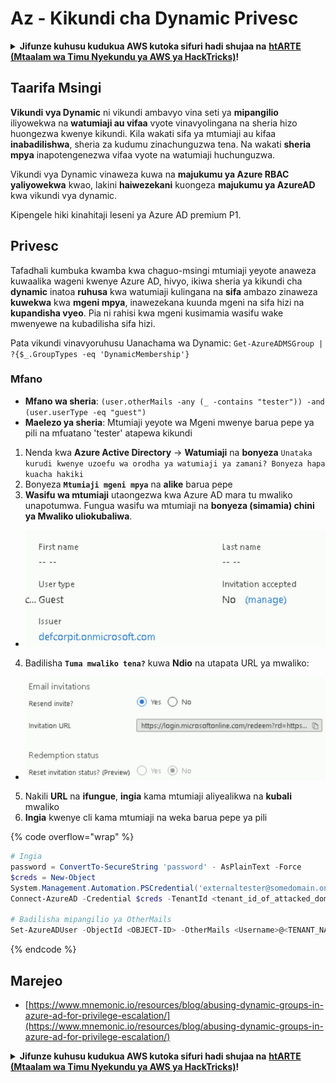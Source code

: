 # Az - Kikundi cha Dynamic Privesc

<details>

<summary><strong>Jifunze kuhusu kudukua AWS kutoka sifuri hadi shujaa na</strong> <a href="https://training.hacktricks.xyz/courses/arte"><strong>htARTE (Mtaalam wa Timu Nyekundu ya AWS ya HackTricks)</strong></a><strong>!</strong></summary>

Njia nyingine za kusaidia HackTricks:

* Ikiwa unataka kuona **kampuni yako ikionekana kwenye HackTricks** au **kupakua HackTricks kwa PDF** Angalia [**MIPANGO YA KUJIUNGA**](https://github.com/sponsors/carlospolop)!
* Pata [**bidhaa rasmi za PEASS & HackTricks**](https://peass.creator-spring.com)
* Gundua [**Familia ya PEASS**](https://opensea.io/collection/the-peass-family), mkusanyiko wetu wa [**NFTs**](https://opensea.io/collection/the-peass-family) za kipekee
* **Jiunge na** 💬 [**Kikundi cha Discord**](https://discord.gg/hRep4RUj7f) au kikundi cha [**telegram**](https://t.me/peass) au **tufuate** kwenye **Twitter** 🐦 [**@hacktricks\_live**](https://twitter.com/hacktricks\_live)**.**
* **Shiriki mbinu zako za kudukua kwa kuwasilisha PRs kwa** [**HackTricks**](https://github.com/carlospolop/hacktricks) na [**HackTricks Cloud**](https://github.com/carlospolop/hacktricks-cloud) repos za github.

</details>

## Taarifa Msingi

**Vikundi vya Dynamic** ni vikundi ambavyo vina seti ya **mipangilio** iliyowekwa na **watumiaji au vifaa** vyote vinavyolingana na sheria hizo huongezwa kwenye kikundi. Kila wakati sifa ya mtumiaji au kifaa **inabadilishwa**, sheria za kudumu zinachunguzwa tena. Na wakati **sheria mpya** inapotengenezwa vifaa vyote na watumiaji huchunguzwa.

Vikundi vya Dynamic vinaweza kuwa na **majukumu ya Azure RBAC yaliyowekwa** kwao, lakini **haiwezekani** kuongeza **majukumu ya AzureAD** kwa vikundi vya dynamic.

Kipengele hiki kinahitaji leseni ya Azure AD premium P1.

## Privesc

Tafadhali kumbuka kwamba kwa chaguo-msingi mtumiaji yeyote anaweza kuwaalika wageni kwenye Azure AD, hivyo, ikiwa sheria ya kikundi cha **dynamic** inatoa **ruhusa** kwa watumiaji kulingana na **sifa** ambazo zinaweza **kuwekwa** kwa **mgeni mpya**, inawezekana kuunda mgeni na sifa hizi na **kupandisha vyeo**. Pia ni rahisi kwa mgeni kusimamia wasifu wake mwenyewe na kubadilisha sifa hizi.

Pata vikundi vinavyoruhusu Uanachama wa Dynamic: `Get-AzureADMSGroup | ?{$_.GroupTypes -eq 'DynamicMembership'}`

### Mfano

* **Mfano wa sheria**: `(user.otherMails -any (_ -contains "tester")) -and (user.userType -eq "guest")`
* **Maelezo ya sheria**: Mtumiaji yeyote wa Mgeni mwenye barua pepe ya pili na mfuatano 'tester' atapewa kikundi

1. Nenda kwa **Azure Active Directory** -> **Watumiaji** na **bonyeza** `Unataka kurudi kwenye uzoefu wa orodha ya watumiaji ya zamani? Bonyeza hapa kuacha hakiki`
2. Bonyeza **`Mtumiaji mgeni mpya`** na **alike** barua pepe
3. **Wasifu wa mtumiaji** utaongezwa kwa Azure AD mara tu mwaliko unapotumwa. Fungua wasifu wa mtumiaji na **bonyeza (simamia) chini ya Mwaliko uliokubaliwa**.
* ![](<../../../.gitbook/assets/image (281).png>)
4. Badilisha **`Tuma mwaliko tena?`** kuwa **Ndio** na utapata URL ya mwaliko:
* ![](<../../../.gitbook/assets/image (205).png>)
5. Nakili **URL** na **ifungue**, **ingia** kama mtumiaji aliyealikwa na **kubali** mwaliko
6.  **Ingia** kwenye cli kama mtumiaji na weka barua pepe ya pili

{% code overflow="wrap" %}
```powershell
# Ingia
password = ConvertTo-SecureString 'password' - AsPlainText -Force
$creds = New-Object
System.Management.Automation.PSCredential('externaltester@somedomain.onmicrosoft.com', $Password)
Connect-AzureAD -Credential $creds -TenantId <tenant_id_of_attacked_domain>

# Badilisha mipangilio ya OtherMails
Set-AzureADUser -ObjectId <OBJECT-ID> -OtherMails <Username>@<TENANT_NAME>.onmicrosoft.com -Verbose
```
{% endcode %}

## Marejeo

* [https://www.mnemonic.io/resources/blog/abusing-dynamic-groups-in-azure-ad-for-privilege-escalation/](https://www.mnemonic.io/resources/blog/abusing-dynamic-groups-in-azure-ad-for-privilege-escalation/)

<details>

<summary><strong>Jifunze kuhusu kudukua AWS kutoka sifuri hadi shujaa na</strong> <a href="https://training.hacktricks.xyz/courses/arte"><strong>htARTE (Mtaalam wa Timu Nyekundu ya AWS ya HackTricks)</strong></a><strong>!</strong></summary>

Njia nyingine za kusaidia HackTricks:

* Ikiwa unataka kuona **kampuni yako ikionekana kwenye HackTricks** au **kupakua HackTricks kwa PDF** Angalia [**MIPANGO YA KUJIUNGA**](https://github.com/sponsors/carlospolop)!
* Pata [**bidhaa rasmi za PEASS & HackTricks**](https://peass.creator-spring.com)
* Gundua [**Familia ya PEASS**](https://opensea.io/collection/the-peass-family), mkusanyiko wetu wa [**NFTs**](https://opensea.io/collection/the-peass-family) za kipekee
* **Jiunge na** 💬 [**Kikundi cha Discord**](https://discord.gg/hRep4RUj7f) au kikundi cha [**telegram**](https://t.me/peass) au **tufuate** kwenye **Twitter** 🐦 [**@hacktricks\_live**](https://twitter.com/hacktricks\_live)**.**
* **Shiriki mbinu zako za kudukua kwa kuwasilisha PRs kwa** [**HackTricks**](https://github.com/carlospolop/hacktricks) na [**HackTricks Cloud**](https://github.com/carlospolop/hacktricks-cloud) repos za github.

</details>
